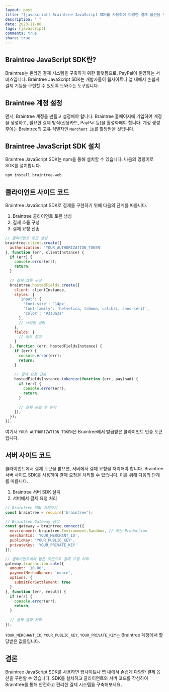 ```yaml
---
layout: post
title: "[javascript] Braintree JavaScript SDK를 사용하여 다양한 결제 옵션을 구현하는 방법에 대해 설명해주세요."
description: " "
date: 2023-11-08
tags: [javascript]
comments: true
share: true
---
```


## Braintree JavaScript SDK란?

Braintree는 온라인 결제 시스템을 구축하기 위한 플랫폼으로, PayPal이 운영하는 서비스입니다. Braintree JavaScript SDK는 개발자들이 웹사이트나 앱 내에서 손쉽게 결제 기능을 구현할 수 있도록 도와주는 도구입니다.

## Braintree 계정 설정

먼저, Braintree 계정을 만들고 설정해야 합니다. Braintree 홈페이지에 가입하여 계정을 생성하고, 필요한 결제 방식(신용카드, PayPal 등)을 활성화해야 합니다. 계정 생성 후에는 Braintree의 고유 식별자인 `Merchant ID`를 할당받을 것입니다.

## Braintree JavaScript SDK 설치

Braintree JavaScript SDK는 npm을 통해 설치할 수 있습니다. 다음의 명령어로 SDK를 설치합니다.

```javascript
npm install braintree-web
```

## 클라이언트 사이드 코드

Braintree JavaScript SDK로 결제를 구현하기 위해 다음의 단계를 따릅니다.

1. Braintree 클라이언트 토큰 생성
2. 결제 흐름 구성
3. 결제 요청 전송

```javascript
// 클라이언트 토큰 생성
braintree.client.create({
  authorization: 'YOUR_AUTHORIZATION_TOKEN'
}, function (err, clientInstance) {
  if (err) {
    console.error(err);
    return;
  }
  
  // 결제 흐름 구성
  braintree.hostedFields.create({
    client: clientInstance,
    styles: {
      'input': {
        'font-size': '14px',
        'font-family': 'helvetica, tahoma, calibri, sans-serif',
        'color': '#3a3a3a'
      },
      // 스타일 설정
    },
    fields: {
      // 필드 설정
    }
  }, function (err, hostedFieldsInstance) {
    if (err) {
      console.error(err);
      return;
    }
    
    // 결제 요청 전송
    hostedFieldsInstance.tokenize(function (err, payload) {
      if (err) {
        console.error(err);
        return;
      }
      
      // 결제 완료 후 동작
    });
  });
});
```

여기서 `YOUR_AUTHORIZATION_TOKEN`은 Braintree에서 발급받은 클라이언트 인증 토큰입니다.

## 서버 사이드 코드

클라이언트에서 결제 토큰을 받으면, 서버에서 결제 요청을 처리해야 합니다. Braintree 서버 사이드 SDK를 사용하여 결제 요청을 처리할 수 있습니다. 이를 위해 다음의 단계를 따릅니다.

1. Braintree 서버 SDK 설치
2. 서버에서 결제 요청 처리

```javascript
// Braintree SDK 가져오기
const braintree = require('braintree');

// Braintree Gateway 생성
const gateway = braintree.connect({
  environment: braintree.Environment.Sandbox, // 또는 Production
  merchantId: 'YOUR_MERCHANT_ID',
  publicKey: 'YOUR_PUBLIC_KEY',
  privateKey: 'YOUR_PRIVATE_KEY'
});

// 클라이언트에서 받은 토큰으로 결제 요청 처리
gateway.transaction.sale({
  amount: '10.00',
  paymentMethodNonce: 'nonce',
  options: {
    submitForSettlement: true
  }
}, function (err, result) {
  if (err) {
    console.error(err);
    return;
  }
  
  // 결제 결과 처리
});
```

`YOUR_MERCHANT_ID`, `YOUR_PUBLIC_KEY`, `YOUR_PRIVATE_KEY`는 Braintree 계정에서 할당받은 값들입니다.

## 결론

Braintree JavaScript SDK를 사용하면 웹사이트나 앱 내에서 손쉽게 다양한 결제 옵션을 구현할 수 있습니다. SDK를 설치하고 클라이언트와 서버 코드를 작성하여 Braintree를 통해 안전하고 편리한 결제 시스템을 구축해보세요.
